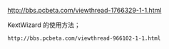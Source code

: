 

http://bbs.pcbeta.com/viewthread-1766329-1-1.html



KextWizard 的使用方法；

    http://bbs.pcbeta.com/viewthread-966102-1-1.html